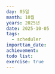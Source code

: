 ```yaml
---
day: 05일
manth: 10월
years: 2025년
date: 2025-10-05
tags:
  - scheduler
importtan_date:
achievement:
todo list:
exercise: true
---
```







